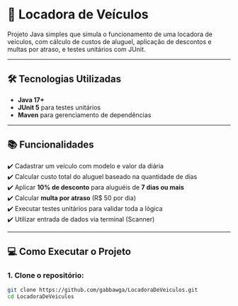# 🚗 Locadora de Veículos

Projeto Java simples que simula o funcionamento de uma locadora de veículos, com cálculo de custos de aluguel, aplicação de descontos e multas por atraso, e testes unitários com JUnit.

---

## 🛠️ Tecnologias Utilizadas

- **Java 17+**
- **JUnit 5** para testes unitários
- **Maven** para gerenciamento de dependências

---

## 📚 Funcionalidades

✔️ Cadastrar um veículo com modelo e valor da diária  
✔️ Calcular custo total do aluguel baseado na quantidade de dias  
✔️ Aplicar **10% de desconto** para aluguéis de **7 dias ou mais**  
✔️ Calcular **multa por atraso** (R$ 50 por dia)  
✔️ Executar testes unitários para validar toda a lógica  
✔️ Utilizar entrada de dados via terminal (Scanner)

---

## 💻 Como Executar o Projeto

### 1. Clone o repositório:
```bash
git clone https://github.com/gabbawga/LocadoraDeVeiculos.git
cd LocadoraDeVeiculos
